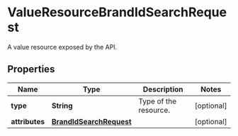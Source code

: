 

# ValueResourceBrandIdSearchRequest

A value resource exposed by the API.

## Properties

| Name | Type | Description | Notes |
|------------ | ------------- | ------------- | -------------|
|**type** | **String** | Type of the resource. |  [optional] |
|**attributes** | [**BrandIdSearchRequest**](BrandIdSearchRequest.md) |  |  [optional] |



